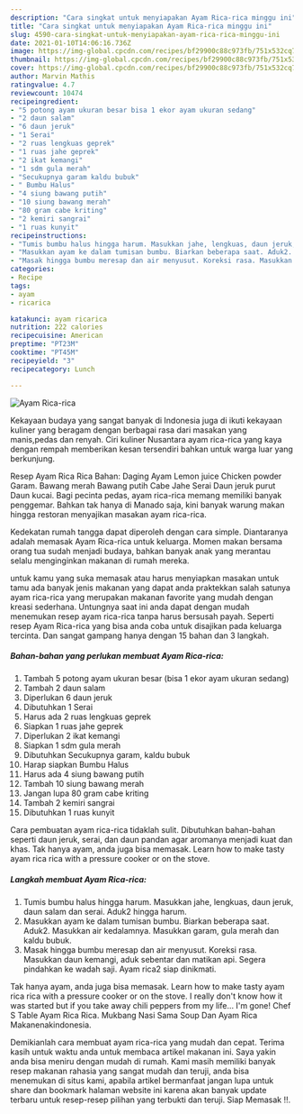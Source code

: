 ```yaml
---
description: "Cara singkat untuk menyiapakan Ayam Rica-rica minggu ini"
title: "Cara singkat untuk menyiapakan Ayam Rica-rica minggu ini"
slug: 4590-cara-singkat-untuk-menyiapakan-ayam-rica-rica-minggu-ini
date: 2021-01-10T14:06:16.736Z
image: https://img-global.cpcdn.com/recipes/bf29900c88c973fb/751x532cq70/ayam-rica-rica-foto-resep-utama.jpg
thumbnail: https://img-global.cpcdn.com/recipes/bf29900c88c973fb/751x532cq70/ayam-rica-rica-foto-resep-utama.jpg
cover: https://img-global.cpcdn.com/recipes/bf29900c88c973fb/751x532cq70/ayam-rica-rica-foto-resep-utama.jpg
author: Marvin Mathis
ratingvalue: 4.7
reviewcount: 10474
recipeingredient:
- "5 potong ayam ukuran besar bisa 1 ekor ayam ukuran sedang"
- "2 daun salam"
- "6 daun jeruk"
- "1 Serai"
- "2 ruas lengkuas geprek"
- "1 ruas jahe geprek"
- "2 ikat kemangi"
- "1 sdm gula merah"
- "Secukupnya garam kaldu bubuk"
- " Bumbu Halus"
- "4 siung bawang putih"
- "10 siung bawang merah"
- "80 gram cabe kriting"
- "2 kemiri sangrai"
- "1 ruas kunyit"
recipeinstructions:
- "Tumis bumbu halus hingga harum. Masukkan jahe, lengkuas, daun jeruk, daun salam dan serai. Aduk2 hingga harum."
- "Masukkan ayam ke dalam tumisan bumbu. Biarkan beberapa saat. Aduk2. Masukkan air kedalamnya. Masukkan garam, gula merah dan kaldu bubuk."
- "Masak hingga bumbu meresap dan air menyusut. Koreksi rasa. Masukkan daun kemangi, aduk sebentar dan matikan api. Segera pindahkan ke wadah saji. Ayam rica2 siap dinikmati."
categories:
- Recipe
tags:
- ayam
- ricarica

katakunci: ayam ricarica 
nutrition: 222 calories
recipecuisine: American
preptime: "PT23M"
cooktime: "PT45M"
recipeyield: "3"
recipecategory: Lunch

---
```



![Ayam Rica-rica](https://img-global.cpcdn.com/recipes/bf29900c88c973fb/751x532cq70/ayam-rica-rica-foto-resep-utama.jpg)

Kekayaan budaya yang sangat banyak di Indonesia juga di ikuti kekayaan kuliner yang beragam dengan berbagai rasa dari masakan yang manis,pedas dan renyah. Ciri kuliner Nusantara ayam rica-rica yang kaya dengan rempah memberikan kesan tersendiri bahkan untuk warga luar yang berkunjung.


Resep Ayam Rica Rica Bahan: Daging Ayam Lemon juice Chicken powder Garam. Bawang merah Bawang putih Cabe Jahe Serai Daun jeruk purut Daun kucai. Bagi pecinta pedas, ayam rica-rica memang memiliki banyak penggemar. Bahkan tak hanya di Manado saja, kini banyak warung makan hingga restoran menyajikan masakan ayam rica-rica.

Kedekatan rumah tangga dapat diperoleh dengan cara simple. Diantaranya adalah memasak Ayam Rica-rica untuk keluarga. Momen makan bersama orang tua sudah menjadi budaya, bahkan banyak anak yang merantau selalu menginginkan makanan di rumah mereka.

untuk kamu yang suka memasak atau harus menyiapkan masakan untuk tamu ada banyak jenis makanan yang dapat anda praktekkan salah satunya ayam rica-rica yang merupakan makanan favorite yang mudah dengan kreasi sederhana. Untungnya saat ini anda dapat dengan mudah menemukan resep ayam rica-rica tanpa harus bersusah payah.
Seperti resep Ayam Rica-rica yang bisa anda coba untuk disajikan pada keluarga tercinta. Dan sangat gampang hanya dengan 15 bahan dan 3 langkah.


<!--inarticleads1-->

##### Bahan-bahan yang perlukan membuat Ayam Rica-rica:

1. Tambah 5 potong ayam ukuran besar (bisa 1 ekor ayam ukuran sedang)
1. Tambah 2 daun salam
1. Diperlukan 6 daun jeruk
1. Dibutuhkan 1 Serai
1. Harus ada 2 ruas lengkuas geprek
1. Siapkan 1 ruas jahe geprek
1. Diperlukan 2 ikat kemangi
1. Siapkan 1 sdm gula merah
1. Dibutuhkan Secukupnya garam, kaldu bubuk
1. Harap siapkan  Bumbu Halus
1. Harus ada 4 siung bawang putih
1. Tambah 10 siung bawang merah
1. Jangan lupa 80 gram cabe kriting
1. Tambah 2 kemiri sangrai
1. Dibutuhkan 1 ruas kunyit


Cara pembuatan ayam rica-rica tidaklah sulit. Dibutuhkan bahan-bahan seperti daun jeruk, serai, dan daun pandan agar aromanya menjadi kuat dan khas. Tak hanya ayam, anda juga bisa memasak. Learn how to make tasty ayam rica rica with a pressure cooker or on the stove. 

<!--inarticleads2-->

##### Langkah membuat  Ayam Rica-rica:

1. Tumis bumbu halus hingga harum. Masukkan jahe, lengkuas, daun jeruk, daun salam dan serai. Aduk2 hingga harum.
1. Masukkan ayam ke dalam tumisan bumbu. Biarkan beberapa saat. Aduk2. Masukkan air kedalamnya. Masukkan garam, gula merah dan kaldu bubuk.
1. Masak hingga bumbu meresap dan air menyusut. Koreksi rasa. Masukkan daun kemangi, aduk sebentar dan matikan api. Segera pindahkan ke wadah saji. Ayam rica2 siap dinikmati.


Tak hanya ayam, anda juga bisa memasak. Learn how to make tasty ayam rica rica with a pressure cooker or on the stove. I really don&#39;t know how it was started but if you take away chili peppers from my life… I&#39;m gone! Chef S Table Ayam Rica Rica. Mukbang Nasi Sama Soup Dan Ayam Rica Makanenakindonesia. 

Demikianlah cara membuat ayam rica-rica yang mudah dan cepat. Terima kasih untuk waktu anda untuk membaca artikel makanan ini. Saya yakin anda bisa meniru dengan mudah di rumah. Kami masih memiliki banyak resep makanan rahasia yang sangat mudah dan teruji, anda bisa menemukan di situs kami, apabila artikel bermanfaat jangan lupa untuk share dan bookmark halaman website ini karena akan banyak update terbaru untuk resep-resep pilihan yang terbukti dan teruji. Siap Memasak !!. 
